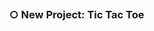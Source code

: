 <div id="user-content-toc" align="left">
  <ul>
    <h3 style="display: inline-block">○ New Project: Tic Tac Toe</h3>
  </ul>
</div>